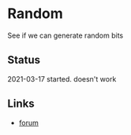 # Random

See if we can generate random bits

## Status

2021-03-17 started. doesn't work

## Links

* [forum](https://www.raspberrypi.org/forums/viewtopic.php?f=145&t=307225&sid=27b40fa2b27ff592a24a4e2fe5a23897)

